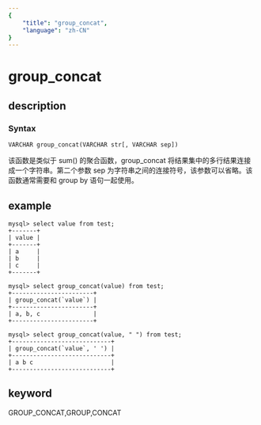 ```yaml
---
{
    "title": "group_concat",
    "language": "zh-CN"
}
---
```


<!-- 
Licensed to the Apache Software Foundation (ASF) under one
or more contributor license agreements.  See the NOTICE file
distributed with this work for additional information
regarding copyright ownership.  The ASF licenses this file
to you under the Apache License, Version 2.0 (the
"License"); you may not use this file except in compliance
with the License.  You may obtain a copy of the License at

  http://www.apache.org/licenses/LICENSE-2.0

Unless required by applicable law or agreed to in writing,
software distributed under the License is distributed on an
"AS IS" BASIS, WITHOUT WARRANTIES OR CONDITIONS OF ANY
KIND, either express or implied.  See the License for the
specific language governing permissions and limitations
under the License.
-->

# group_concat

## description

### Syntax

`VARCHAR group_concat(VARCHAR str[, VARCHAR sep])`

该函数是类似于 sum() 的聚合函数，group_concat 将结果集中的多行结果连接成一个字符串。第二个参数 sep 为字符串之间的连接符号，该参数可以省略。该函数通常需要和 group by 语句一起使用。

## example

```
mysql> select value from test;
+-------+
| value |
+-------+
| a     |
| b     |
| c     |
+-------+

mysql> select group_concat(value) from test;
+-----------------------+
| group_concat(`value`) |
+-----------------------+
| a, b, c               |
+-----------------------+

mysql> select group_concat(value, " ") from test;
+----------------------------+
| group_concat(`value`, ' ') |
+----------------------------+
| a b c                      |
+----------------------------+
```

## keyword

GROUP_CONCAT,GROUP,CONCAT
